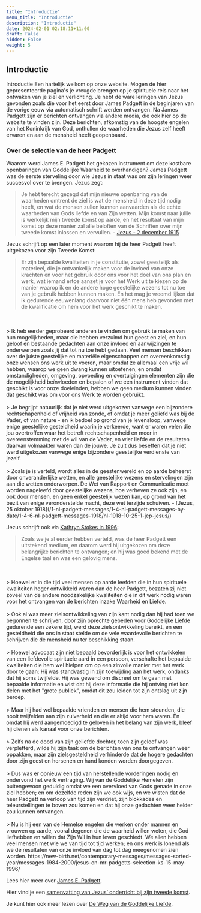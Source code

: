 ```yaml
---
title: "Introductie"
menu_title: "Introductie"
description: "Introductie"
date: 2024-02-01 02:18:11+11:00
draft: False
hidden: False
weight: 5
---
```

## Introductie

Introductie
Een hartelijk welkom op onze website. Mogen de hier gepresenteerde pagina's je vreugde brengen op je spirituele reis naar het ontwaken van je ziel en verlichting. Je hebt de ware leringen van Jezus gevonden zoals die voor het eerst door James Padgett in de beginjaren van de vorige eeuw via automatisch schrift werden ontvangen. Na James Padgett zijn er berichten ontvangen via andere media, die ook hier op de website te vinden zijn. Deze berichten, afkomstig van de hoogste engelen van het Koninkrijk van God, onthullen de waarheden die Jezus zelf heeft ervaren en aan de mensheid heeft geopenbaard.

### Over de selectie van de heer Padgett

Waarom werd James E. Padgett het gekozen instrument om deze kostbare openbaringen van Goddelijke Waarheid te overhandigen? James Padgett was de eerste sterveling door wie Jezus in staat was om zijn leringen weer succesvol over te brengen. Jezus zegt:

> Je hebt terecht gezegd dat mijn nieuwe openbaring van de waarheden omtrent de ziel is wat de mensheid in deze tijd nodig heeft, en wat de mensen zullen kunnen aanvaarden als de echte waarheden van Gods liefde en van Zijn wetten. Mijn komst naar jullie is werkelijk mijn tweede komst op aarde, en het resultaat van mijn komst op deze manier zal alle beloften van de Schriften over mijn tweede komst inlossen en vervullen. - [Jezus - 2 december 1915](/1-nl-padgett-messages/1-4-nl-padgett-messages-by-date/1-4-3-nl-padgett-messages-1915-2/nl-1915-12-5-2-jep-jesus/)

Jezus schrijft op een later moment waarom hij de heer Padgett heeft uitgekozen voor zijn Tweede Komst:

> Er zijn bepaalde kwaliteiten in je constitutie, zowel geestelijk als materieel, die je ontvankelijk maken voor de invloed van onze krachten en voor het gebruik door ons voor het doel van ons plan en werk, wat iemand ertoe aanzet je voor het Werk uit te kiezen op de manier waarop ik en de andere hoge geestelijke wezens tot nu toe van je gebruik hebben kunnen maken. En het mag je vreemd lijken dat ik gedurende eeuwenlang daarvoor niet één mens heb gevonden met de kwalificatie om hem voor het werk geschikt te maken.
<br>
<br>
> Ik heb eerder geprobeerd anderen te vinden om gebruik te maken van hun mogelijkheden, maar die hebben verzuimd hun geest en ziel, en hun geloof en bestaande gedachten aan onze invloed en aanwijzingen te onderwerpen zoals jij dat tot nu toe hebt gedaan. Veel mensen beschikken over de juiste geestelijke en materiële eigenschappen om overeenkomstig onze wensen ons werk uit te voeren, maar omdat ze allemaal een vrije wil hebben, waarop we geen dwang kunnen uitoefenen, en omdat omstandigheden, omgeving, opvoeding en overtuigingen elementen zijn die de mogelijkheid beïnvloeden en bepalen of we een instrument vinden dat geschikt is voor onze doeleinden, hebben we geen medium kunnen vinden dat geschikt was om voor ons Werk te worden gebruikt.
<br>
<br>
> Je begrijpt natuurlijk dat je niet werd uitgekozen vanwege een bijzondere rechtschapenheid of vrijheid van zonde, of omdat je meer geliefd was bij de Vader, of van nature - en ik bedoel op grond van je levensloop, vanwege enige geestelijke gesteldheid waarin je verkeerde, want er waren velen die jou overtroffen waar het betreft rechtschapenheid en meer in overeenstemming met de wil van de Vader, en wier liefde en de resultaten daarvan volmaakter waren dan de jouwe. Je zult dus beseffen dat je niet werd uitgekozen vanwege enige bijzondere geestelijke verdienste van jezelf.
<br>
<br>
> Zoals je is verteld, wordt alles in de geestenwereld en op aarde beheerst door onveranderlijke wetten, en alle geestelijke wezens en stervelingen zijn aan die wetten onderworpen. De Wet van Rapport en Communicatie moet worden nageleefd door geestelijke wezens, hoe verheven ze ook zijn, en ook door mensen, en geen enkel geestelijk wezen kan, op grond van het bezit van enige veronderstelde macht, deze wet terzijde schuiven. - [Jezus, 25 oktober 1918](/1-nl-padgett-messages/1-4-nl-padgett-messages-by-date/1-4-6-nl-padgett-messages-1918/nl-1918-10-25-1-jep-jesus/)

Jezus schrijft ook via [Kathryn Stokes in 1996](https://new-birth.net/contemporary-messages/messages-sorted-year/messages-1984-2000/jesus-on-mr-padgetts-selection-ks-15-may-1996/):

> Zoals we je al eerder hebben verteld, was de heer Padgett een uitstekend medium, en daarom werd hij uitgekozen om deze belangrijke berichten te ontvangen; en hij was goed bekend met de Engelse taal en was een gelovig mens.
<br>
<br>
> Hoewel er in die tijd veel mensen op aarde leefden die in hun spirituele kwaliteiten hoger ontwikkeld waren dan de heer Padgett, bezaten zij niet zoveel van de andere noodzakelijke kwaliteiten die in dit werk nodig waren voor het ontvangen van de berichten inzake Waarheid en Liefde.
<br>
<br>
> Ook al was meer zielsontwikkeling van zijn kant nodig dan hij had toen we begonnen te schrijven, door zijn oprechte gebeden voor Goddelijke Liefde gedurende een zekere tijd, werd deze zielsontwikkeling bereikt, en een gesteldheid die ons in staat stelde om de vele waardevolle berichten te schrijven die de mensheid nu ter beschikking staan.
<br>
<br>
> Hoewel advocaat zijn niet bepaald bevorderlijk is voor het ontwikkelen van een liefdevolle spirituele aard in een persoon, verschafte het bepaalde kwaliteiten die hem wel hielpen om op een zinvolle manier met het werk door te gaan: Hij was standvastig in zijn toewijding aan het werk, ondanks dat hij soms twijfelde. Hij was gewend om discreet om te gaan met bepaalde informatie en wist dat hij deze informatie die hij ontving niet kon delen met het "grote publiek", omdat dit zou leiden tot zijn ontslag uit zijn beroep.
<br>
<br>
> Maar hij had wel bepaalde vrienden en mensen die hem steunden, die nooit twijfelden aan zijn zuiverheid en die er altijd voor hem waren. En omdat hij werd aangemoedigd te geloven in het belang van zijn werk, bleef hij dienen als kanaal voor onze berichten.
<br>
<br>
> Zelfs na de dood van zijn geliefde dochter, toen zijn geloof was verpletterd, wilde hij zijn taak om de berichten van ons te ontvangen weer oppakken, maar zijn zielsgesteldheid verhinderde dat de hogere gedachten door zijn geest en hersenen en hand konden worden doorgegeven.
<br>
<br>
> Dus was er opnieuw een tijd van herstellende vorderingen nodig en ondervond het werk vertraging. Wij van de Goddelijke Hemelen zijn buitengewoon geduldig omdat we een overvloed van Gods genade in onze ziel hebben; en om dezelfde reden zijn we ook wijs, en we wisten dat de heer Padgett na verloop van tijd zijn verdriet, zijn blokkades en teleurstellingen te boven zou komen en dat hij onze gedachten weer helder zou kunnen ontvangen.
<br>
<br>
> Nu is hij een van de Hemelse engelen die werken onder mannen en vrouwen op aarde, vooral degenen die de waarheid willen weten, die God liefhebben en willen dat Zijn Wil in hun leven geschiedt. We allen hebben veel mensen met wie we van tijd tot tijd werken; en ons werk is lonend als we de resultaten van onze invloed van dag tot dag meegenomen zien worden.
https://new-birth.net/contemporary-messages/messages-sorted-year/messages-1984-2000/jesus-on-mr-padgetts-selection-ks-15-may-1996/

Lees hier meer over [James E. Padgett](/1-nl-padgett-messages/1-6-nl-who-was-padgett/).

Hier vind je een [samenvatting van Jezus’ onderricht bij zijn tweede komst](/1-nl-padgett-messages/1-1-nl-summary-of-padgett-teachings/).

Je kunt hier ook meer lezen over [De Weg van de Goddelijke Liefde](/9-nl-divine-love-path/).
